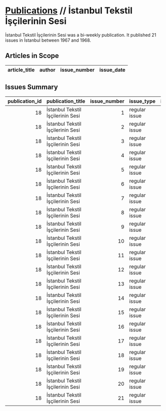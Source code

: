 # [Publications](firstlevel_publications.md) // İstanbul Tekstil İşçilerinin Sesi

İstanbul Tekstil İşçilerinin Sesi was a bi-weekly publication. It published 21 issues in İstanbul between 1967 and 1968.

## Articles in Scope

| article_title   | author   | issue_number   | issue_date   |
|-----------------|----------|----------------|--------------|

## Issues Summary

|   publication_id | publication_title                 |   issue_number | issue_type    |   issue_year |   issue_month |   issue_day |   printing_house_name |
|-----------------:|:----------------------------------|---------------:|:--------------|-------------:|--------------:|------------:|----------------------:|
|               18 | İstanbul Tekstil İşçilerinin Sesi |              1 | regular issue |          nan |           nan |         nan |                   nan |
|               18 | İstanbul Tekstil İşçilerinin Sesi |              2 | regular issue |          nan |           nan |         nan |                   nan |
|               18 | İstanbul Tekstil İşçilerinin Sesi |              3 | regular issue |         1967 |             6 |          17 |                   nan |
|               18 | İstanbul Tekstil İşçilerinin Sesi |              4 | regular issue |         1967 |             7 |           5 |                   nan |
|               18 | İstanbul Tekstil İşçilerinin Sesi |              5 | regular issue |          nan |           nan |         nan |                   nan |
|               18 | İstanbul Tekstil İşçilerinin Sesi |              6 | regular issue |          nan |           nan |         nan |                   nan |
|               18 | İstanbul Tekstil İşçilerinin Sesi |              7 | regular issue |          nan |           nan |         nan |                   nan |
|               18 | İstanbul Tekstil İşçilerinin Sesi |              8 | regular issue |         1967 |             9 |          18 |                   nan |
|               18 | İstanbul Tekstil İşçilerinin Sesi |              9 | regular issue |         1967 |            10 |          10 |                   nan |
|               18 | İstanbul Tekstil İşçilerinin Sesi |             10 | regular issue |          nan |           nan |         nan |                   nan |
|               18 | İstanbul Tekstil İşçilerinin Sesi |             11 | regular issue |          nan |           nan |         nan |                   nan |
|               18 | İstanbul Tekstil İşçilerinin Sesi |             12 | regular issue |         1967 |            12 |           5 |                   nan |
|               18 | İstanbul Tekstil İşçilerinin Sesi |             13 | regular issue |         1967 |            12 |          30 |                   nan |
|               18 | İstanbul Tekstil İşçilerinin Sesi |             14 | regular issue |          nan |           nan |         nan |                   nan |
|               18 | İstanbul Tekstil İşçilerinin Sesi |             15 | regular issue |         1968 |             2 |          15 |                   nan |
|               18 | İstanbul Tekstil İşçilerinin Sesi |             16 | regular issue |         1968 |             3 |          15 |                   nan |
|               18 | İstanbul Tekstil İşçilerinin Sesi |             17 | regular issue |         1968 |             4 |           1 |                   nan |
|               18 | İstanbul Tekstil İşçilerinin Sesi |             18 | regular issue |         1968 |             4 |          16 |                   nan |
|               18 | İstanbul Tekstil İşçilerinin Sesi |             19 | regular issue |         1968 |             5 |           4 |                   nan |
|               18 | İstanbul Tekstil İşçilerinin Sesi |             20 | regular issue |         1968 |             5 |          30 |                   nan |
|               18 | İstanbul Tekstil İşçilerinin Sesi |             21 | regular issue |         1968 |             6 |          22 |                   nan |